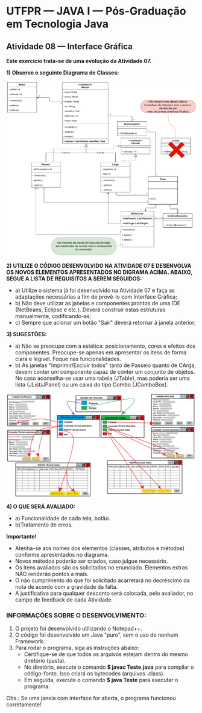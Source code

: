 # UTFPR — JAVA I — Pós-Graduação em Tecnologia Java

## Atividade 08 — Interface Gráfica

**Este exercício trata-se de uma evolução da Atividade 07.**

**1) Observe o seguinte Diagrama de Classes:**

![Diagrama de Classes - Atividade 08](/CETEJ31_-_Linguagem_de_Programacao_Java_I_-_JAVA_XXX_(2024_01)/Images/Diagrama_de_Classes_-_Atividade_08.png)

**2) UTILIZE O CÓDIGO DESENVOLVIDO NA ATIVIDADE 07 E DESENVOLVA OS NOVOS ELEMENTOS APRESENTADOS NO DIGRAMA ACIMA. ABAIXO, SEGUE A LISTA DE REQUISITOS A SEREM SEGUIDOS:**
- a) Utilize o sistema já foi desenvolvido na Atividade 07 e faça as adaptações necessárias a fim de provê-lo com Interface Gráfica;
- b) Não deve utilizar as janelas e componentes prontos de uma IDE (NetBeans, Eclipse e etc.). Deverá construir estas estruturas manualmente, codificando-as;
- c) Sempre que acionar um botão "Sair" deverá retornar à janela anterior;

**3) SUGESTÕES:**
- a) Não se preocupe com a estética: posicionamento, cores e efeitos dos componentes. Preocupe-se apenas em apresentar os itens de forma clara e legível. Foque nas funcionalidades.
- b) As janelas "Imprimir/Excluir todos" tanto de Passeio quanto de CArga, devem conter um componente capaz de conter um conjunto de objetos. No caso aconselha-se usar uma tabela (JTable), mas poderia ser uma lista (JList/JPanel) ou um caixa do tipo Combo (JComboBox).

![Diagrama de Janelas - Atividade 08](/CETEJ31_-_Linguagem_de_Programacao_Java_I_-_JAVA_XXX_(2024_01)/Images/Diagrama_de_Janelas_-_Atividade_08.png) 

**4) O QUE SERÁ AVALIADO:**
- a) Funcionalidade de cada tela, botão.
- b)Tratamento de erros.

**Importante!**
- Atenha-se aos nomes dos elementos (classes, atributos e métodos) conforme apresentados no diagrama.
- Novos métodos poderão ser criados, caso julgue necessário.
- Os itens avaliados são os solicitados no enunciado. Elementos extras NÃO renderão pontos a mais.
- O não cumprimento do que foi solicitado acarretará no decréscimo da nota de acordo com a gravidade da falta.
- A justificativa para qualquer desconto será colocada, pelo avaliador, no campo de feedback de cada Atividade.

### INFORMAÇÕES SOBRE O DESENVOLVIMENTO:
1. O projeto foi desenvolvido utilizando o Notepad++.
2. O código foi desenvolvido em Java "puro", sem o uso de nenhum Framework.
3. Para rodar o programa, siga as instruções abaixo:
    - Certifique-se de que todos os arquivos estejam dentro do mesmo diretório (pasta).
    - No diretório, execute o comando **$ javac Teste.java** para compilar o código-fonte. Isso criará os bytecodes (arquivos .class).
    - Em seguida, execute o comando **$ java Teste** para executar o programa.

Obs.: Se uma janela com interface for aberta, o programa funcionou corretamente!